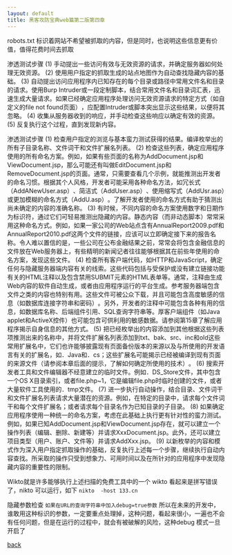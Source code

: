 ```yaml
---
layout: default
title: 黑客攻防宝典web篇第二版第四章
---
```


robots.txt 标识着网站不希望被抓取的内容，但是同时，也说明这些信息更有价值，值得花费时间去抓取

渗透测试步骤
(1) 手动提出一些访问有效与无效资源的请求，并确定服务器如何处理无效资源。
(2) 使用用户指定的抓取生成的站点地图作为自动查找隐藏内容的基础。
(3) 自动提出访问应用程序内已知存在的每个目录或路径中常用文件名和目录的请求。使用Burp Intruder或一段定制脚本，结合常用文件名和目录词汇表，迅速生成大量请求。如果已经确定应用程序处理访问无效资源请求的特定方式（如自定义的file not found页面）​，应配置Intruder或脚本突出显示这些结果，以便将其忽略。
(4) 收集从服务器收到的响应，并手动检查这些响应以确定有效的资源。
(5) 反复执行这个过程，直到发现新内容。


渗透测试步骤
(1) 检查用户指定的浏览与基本蛮力测试获得的结果。编译枚举出的所有子目录名称、文件词干和文件扩展名列表。
(2) 检查这些列表，确定应用程序使用的所有命名方案。例如，如果有些页面的名称为AddDocument.jsp和ViewDocument.jsp，那么可能还有叫做EditDocument.jsp和RemoveDocument.jsp的页面。通常，只需要查看几个示例，就能推测出开发者的命名习惯。根据其个人风格，开发者可能采用各种命名方法，如冗长式（AddANewUser.asp）​、简洁式（AddUser.asp）​、使用缩写式（AddUsr.asp）或更加模糊的命名方式（AddU.asp）​。了解开发者使用的命名方式有助于猜测出尚未确定的内容的准确名称。
(3) 有时候，不同内容的命名方案使用数字和日期作为标识符，通过它们可轻易推测出隐藏的内容。静态内容（而非动态脚本）常常采用这种命名方式。例如，如果一家公司的Web站点含有AnnualReport2009.pdf和AnnualReport2010.pdf这两个文件的链接，应该可以立即确定接下来的报告名称。令人难以置信的是，一些公司在公布金融结果之前，常常会将包含金融信息的文件放在Web服务器上，有些精明的新闻记者往往能够根据其在前些年使用的命名方案，发现这些文件。
(4) 检查所有客户端代码，如HTTP和JavaScript，确定任何与隐藏服务器端内容有关的线索。这些代码包括与受保护或没有建立链接功能有关的HTML注释以及包含禁用SUBMIT元素的HTML表单等。通常，注释由生成Web内容的软件自动生成，或者由应用程序运行的平台生成。参考服务器端包含文件之类的内容也特别有用。这些文件可被公众下载，并且可能包含高度敏感的信息（如数据库连接字符串和密码）​。另外，开发者的注释中可能包含各种有用的信息，如数据库名称、后端组件引用、SQL查询字符串等。厚客户端组件（如Java applet和ActiveX控件）也可能包含可供利用的敏感数据。请参阅第15章了解应用程序揭示自身信息的其他方式。
(5) 把已经枚举出的内容添加到其他根据这些列表项推测出来的名称中，并将文件扩展名列表添加到txt、bak、src、inc和old这些常用扩展名中，它们也许能够披露现有页面备份版本的来源以及与所使用的开发语言有关的扩展名，如．Java和．cs；这些扩展名可能揭示已经被编译到现有页面的来源文件（请参阅本章后面的提示，了解如何确定所使用的技术）​。
(6) 搜索开发者工具和文件编辑器不经意建立的临时文件。例如．DS_Store文件，其中包含一个OS X目录索引，或者file.php~1，它是编辑file.php时临时创建的文件，或者大量软件工具使用的．tmp文件。
(7) 进一步执行自动操作，结合目录、文件词干和文件扩展名列表请求大量潜在的资源。例如，在特定的目录中，请求每个文件词干和每个文件扩展名；或者请求每个目录名作为已知目录的子目录。
(8) 如果确定应用程序使用一种统一的命名方案，考虑在此基础上执行更有针对性的蛮力测试。例如，如果已知AddDocument.jsp和ViewDocument.jsp存在，就可以建立一个操作列表（编辑、删除、新建等）并请求XxxDocument.jsp。此外，还可以建立项目类型（用户、账户、文件等）并请求AddXxx.jsp。
(9) 以新枚举的内容和模式作为深入用户指定抓取操作的基础，反复执行上述每一个步骤，继续执行自动内容查找。所采取的操作只受到想象力、可用时间以及在所针对的应用程序中发现隐藏内容的重要性的限制。


Wikto就是许多能够执行上述扫描的免费工具中的一个
wikto 看起来是拼写错误了，nikto 可以运行，如下
`nikto  -host 133.cn`


隐藏参数检查
`如果在URL的查询字符串中加入debug=true参数`
所以在未来的开发中，谁敢用这种标识的参数，一定要重点处理掉，这种问题，看起来很小，一遍也不会有任何问题，但是在运行的过程中，就会有被破解的风险，这种debug 模式一旦开启了



[back](./)  


